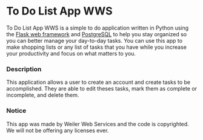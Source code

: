 # To Do List App WWS

To Do List App WWS is a simple to do application written in Python using the [Flask web framework](https://flask.palletsprojects.com/en/1.1.x/) and [PostgreSQL](https://www.postgresql.org/) to help you stay organized so you can better manage your day-to-day tasks. You can use this app to make shopping lists or any list of tasks that you have while you increase your productivity and focus on what matters to you.

### Description

This application allows a user to create an account and create tasks to be accomplished. They are able to edit theses tasks, mark them as complete or incomplete, and delete them.

### Notice

This app was made by Weiler Web Services and the code is copyrighted. We will not be offering any licenses ever.

